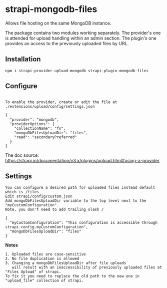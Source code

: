 # strapi-mongodb-files
Allows file hosting on the same MongoDB instance.

The package contains two modules working separately.
The provider's one is attended for upload handling within an admin section.
The plugin's one provides an access to the previously uploaded files by URL.

## Installation

```   
npm i strapi-provider-upload-mongodb strapi-plugin-mongodb-files
```

## Configure
```

To enable the provider, create or edit the file at ./extensions/upload/config/settings.json

{
  "provider": "mongodb",
  "providerOptions": {
    "collectionName": "fs",
    "mongoDbFilesUploadDir": "files",
    "read": "secondaryPreferred"
  }
}

```
The doc source: https://strapi.io/documentation/v3.x/plugins/upload.html#using-a-provider

## Settings

```
You can configure a desired path for uploaded files instead default which is /files
Edit strapi/config/custom.json
Add mongoDbFilesUploadDir variable to the top level next to the "myCustomConfiguration".
Note, you don't need to add trailing slash /

{
  "myCustomConfiguration": "This configuration is accessible through strapi.config.myCustomConfiguration",
  "mongoDbFilesUploadDir": "files"
}
```

**Notes**
```
1. Uploaded files are case-sensitive
2. No file duplication is allowed
3. Changing a mongoDbFilesUploadDir after file uploads 
   will result with an inaccessibility of previously uploaded files at "Files Upload" of strapi.
To fix it you need to replace the old path to the new one in "upload_file" collection of strapi.
```
